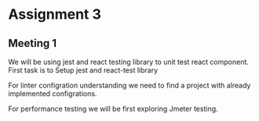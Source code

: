 # Assignment 3

## Meeting 1

We will be using jest and react testing library to unit test react component.
First task is to Setup jest and react-test library

For linter configration understanding we need to find a project with already implemented configrations.

For performance testing we will be first exploring Jmeter testing.
